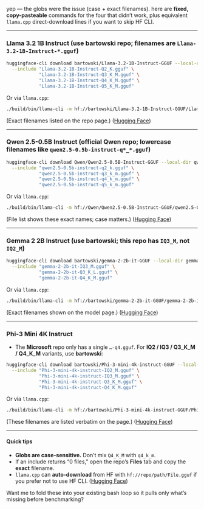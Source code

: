 yep — the globs were the issue (case + exact filenames). here are **fixed, copy-pasteable** commands for the four that didn’t work, plus equivalent `llama.cpp` direct-download lines if you want to skip HF CLI.

---

### Llama 3.2 1B Instruct (use **bartowski** repo; filenames are `Llama-3.2-1B-Instruct-*.gguf`)

```bash
huggingface-cli download bartowski/Llama-3.2-1B-Instruct-GGUF --local-dir llama3_1b \
  --include "Llama-3.2-1B-Instruct-Q2_K.gguf" \
            "Llama-3.2-1B-Instruct-Q3_K_M.gguf" \
            "Llama-3.2-1B-Instruct-Q4_K_M.gguf" \
            "Llama-3.2-1B-Instruct-Q5_K_M.gguf"
```

Or via `llama.cpp`:

```bash
./build/bin/llama-cli -m hf://bartowski/Llama-3.2-1B-Instruct-GGUF/Llama-3.2-1B-Instruct-Q4_K_M.gguf -p "hi" -n 8
```

(Exact filenames listed on the repo page.) ([Hugging Face][1])

---

### Qwen 2.5-0.5B Instruct (official **Qwen** repo; **lowercase** filenames like `qwen2.5-0.5b-instruct-q*_*.gguf`)

```bash
huggingface-cli download Qwen/Qwen2.5-0.5B-Instruct-GGUF --local-dir qwen05b \
  --include "qwen2.5-0.5b-instruct-q2_k.gguf" \
            "qwen2.5-0.5b-instruct-q3_k_m.gguf" \
            "qwen2.5-0.5b-instruct-q4_k_m.gguf" \
            "qwen2.5-0.5b-instruct-q5_k_m.gguf"
```

Or via `llama.cpp`:

```bash
./build/bin/llama-cli -m hf://Qwen/Qwen2.5-0.5B-Instruct-GGUF/qwen2.5-0.5b-instruct-q4_k_m.gguf -p "hi" -n 8
```

(File list shows these exact names; case matters.) ([Hugging Face][2])

---

### Gemma 2 2B Instruct (use **bartowski**; this repo has `IQ3_M`, not `IQ2_M`)

```bash
huggingface-cli download bartowski/gemma-2-2b-it-GGUF --local-dir gemma2_2b \
  --include "gemma-2-2b-it-IQ3_M.gguf" \
            "gemma-2-2b-it-Q3_K_L.gguf" \
            "gemma-2-2b-it-Q4_K_M.gguf"
```

Or via `llama.cpp`:

```bash
./build/bin/llama-cli -m hf://bartowski/gemma-2-2b-it-GGUF/gemma-2-2b-it-Q4_K_M.gguf -p "hi" -n 8
```

(Exact filenames shown on the model page.) ([Hugging Face][3])

---

### Phi-3 Mini 4K Instruct

* The **Microsoft** repo only has a single `…-q4.gguf`. For **IQ2 / IQ3 / Q3\_K\_M / Q4\_K\_M** variants, use **bartowski**:

```bash
huggingface-cli download bartowski/Phi-3-mini-4k-instruct-GGUF --local-dir phi3mini \
  --include "Phi-3-mini-4k-instruct-IQ2_M.gguf" \
            "Phi-3-mini-4k-instruct-IQ3_M.gguf" \
            "Phi-3-mini-4k-instruct-Q3_K_M.gguf" \
            "Phi-3-mini-4k-instruct-Q4_K_M.gguf"
```

Or via `llama.cpp`:

```bash
./build/bin/llama-cli -m hf://bartowski/Phi-3-mini-4k-instruct-GGUF/Phi-3-mini-4k-instruct-IQ3_M.gguf -p "hi" -n 8
```

(These filenames are listed verbatim on the page.) ([Hugging Face][4])

---

#### Quick tips

* **Globs are case-sensitive.** Don’t mix `Q4_K_M` with `q4_k_m`.
* If an include returns “0 files,” open the repo’s **Files** tab and copy the **exact** filename.
* `llama.cpp` can **auto-download** from HF with `hf://repo/path/File.gguf` if you prefer not to use HF CLI. ([Hugging Face][5])

Want me to fold these into your existing bash loop so it pulls only what’s missing before benchmarking?

[1]: https://huggingface.co/bartowski/Llama-3.2-1B-Instruct-GGUF "bartowski/Llama-3.2-1B-Instruct-GGUF · Hugging Face"
[2]: https://huggingface.co/Qwen/Qwen2.5-0.5B-Instruct-GGUF/tree/main "Qwen/Qwen2.5-0.5B-Instruct-GGUF at main"
[3]: https://huggingface.co/bartowski/gemma-2-2b-it-GGUF "bartowski/gemma-2-2b-it-GGUF · Hugging Face"
[4]: https://huggingface.co/bartowski/Phi-3-mini-4k-instruct-GGUF "bartowski/Phi-3-mini-4k-instruct-GGUF · Hugging Face"
[5]: https://huggingface.co/docs/hub/en/gguf-llamacpp?utm_source=chatgpt.com "GGUF usage with llama.cpp"
